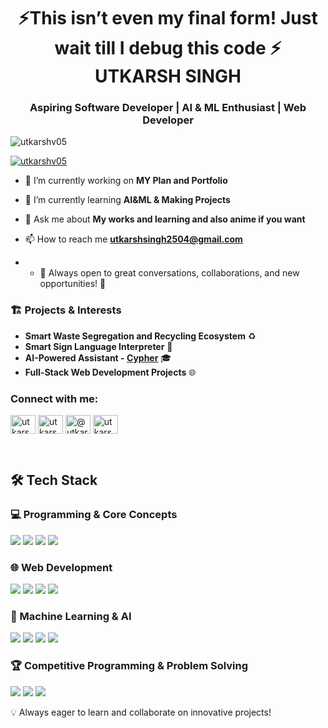 <!---
Utkarshv05/Utkarshv05 is a ✨ special ✨ repository because its `README.md` (this file) appears on your GitHub profile.
You can click the Preview link to take a look at your changes.
--->
<h1 align="center">⚡This isn’t even my final form! Just wait till I debug this code ⚡ UTKARSH SINGH </h1>
<h3 align="center">Aspiring Software Developer | AI & ML Enthusiast | Web Developer</h3>

<p align="left"> <img src="https://komarev.com/ghpvc/?username=utkarshv05&label=Profile%20views&color=0e75b6&style=flat" alt="utkarshv05" /> </p>

<p align="left"> <a href="https://github.com/ryo-ma/github-profile-trophy"><img src="https://github-profile-trophy.vercel.app/?username=utkarshv05" alt="utkarshv05" /></a> </p>

- 🔭 I’m currently working on **MY Plan and Portfolio**  

- 🌱 I’m currently learning **AI&ML & Making Projects**  

- 💬 Ask me about **My works and learning and also anime if you want**  

- 📫 How to reach me **utkarshsingh2504@gmail.com**  

- - 🤝 Always open to great conversations, collaborations, and new opportunities! 🚀  



### 🏗️ Projects & Interests
- **Smart Waste Segregation and Recycling Ecosystem** ♻️  
- **Smart Sign Language Interpreter** 👐  
- **AI-Powered Assistant - [Cypher](https://cypheraiassistant.netlify.app/)** 🎓  
- **Full-Stack Web Development Projects** 🌐  


<h3 align="left">Connect with me:</h3>
<p align="left">
<a href="https://linkedin.com/in/utkarsh-singh-us02052004" target="blank"><img align="center" src="https://raw.githubusercontent.com/rahuldkjain/github-profile-readme-generator/master/src/images/icons/Social/linked-in-alt.svg" alt="utkarsh-singh-us02052004" height="30" width="40" /></a>
<a href="https://www.leetcode.com/utkarshsingh2504" target="blank"><img align="center" src="https://raw.githubusercontent.com/rahuldkjain/github-profile-readme-generator/master/src/images/icons/Social/leet-code.svg" alt="utkarshsingh2504" height="30" width="40" /></a>
<a href="https://www.hackerearth.com/@utkarshsingh2504" target="blank"><img align="center" src="https://raw.githubusercontent.com/rahuldkjain/github-profile-readme-generator/master/src/images/icons/Social/hackerearth.svg" alt="@utkarshsingh2504" height="30" width="40" /></a>
<a href="https://auth.geeksforgeeks.org/user/utkarshsiftzk" target="blank"><img align="center" src="https://raw.githubusercontent.com/rahuldkjain/github-profile-readme-generator/master/src/images/icons/Social/geeks-for-geeks.svg" alt="utkarshsiftzk" height="30" width="40" /></a>
</p>

<br>

## 🛠 Tech Stack

### 💻 Programming & Core Concepts
<p align="left">
<img src="https://img.shields.io/badge/C++-00599C?style=for-the-badge&logo=c%2B%2B&logoColor=white" />
<img src="https://img.shields.io/badge/Python-3776AB?style=for-the-badge&logo=python&logoColor=white" />
<img src="https://img.shields.io/badge/Data%20Structures%20%26%20Algorithms-008000?style=for-the-badge&logo=code&logoColor=white" />
<img src="https://img.shields.io/badge/SQL-4479A1?style=for-the-badge&logo=mysql&logoColor=white" />
</p>

### 🌐 Web Development
<p align="left">
<img src="https://img.shields.io/badge/HTML5-E34F26?style=for-the-badge&logo=html5&logoColor=white" />
<img src="https://img.shields.io/badge/CSS3-1572B6?style=for-the-badge&logo=css3&logoColor=white" />
<img src="https://img.shields.io/badge/JavaScript-F7DF1E?style=for-the-badge&logo=javascript&logoColor=black" />
<img src="https://img.shields.io/badge/React-61DAFB?style=for-the-badge&logo=react&logoColor=black" />
</p>

### 🤖 Machine Learning & AI
<p align="left">
<img src="https://img.shields.io/badge/Machine%20Learning-FF6F00?style=for-the-badge&logo=scikit-learn&logoColor=white" />
<img src="https://img.shields.io/badge/OpenCV-5C3EE8?style=for-the-badge&logo=opencv&logoColor=white" />
<img src="https://img.shields.io/badge/TensorFlow-FF6F00?style=for-the-badge&logo=tensorflow&logoColor=white" />
<img src="https://img.shields.io/badge/PyTorch-EE4C2C?style=for-the-badge&logo=pytorch&logoColor=white" />
</p>

### 🏆 Competitive Programming & Problem Solving
<p align="left">
<img src="https://img.shields.io/badge/LeetCode-FFA116?style=for-the-badge&logo=leetcode&logoColor=white" />
<img src="https://img.shields.io/badge/CodeChef-5B4638?style=for-the-badge&logo=codechef&logoColor=white" />
<img src="https://img.shields.io/badge/CodeForces-1F8ACB?style=for-the-badge&logo=codeforces&logoColor=white" />
</p>



💡 Always eager to learn and collaborate on innovative projects!

